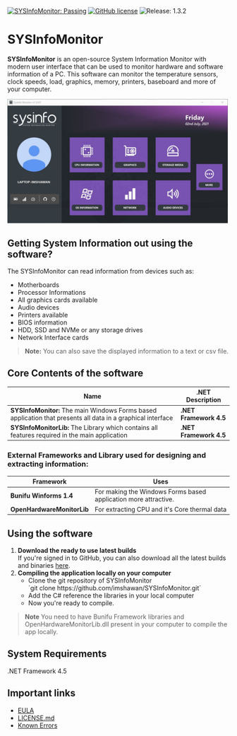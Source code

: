 [![SYSInfoMonitor: Passing](https://img.shields.io/badge/SYSInfoMonitor-Passing-green)](https://github.com/imshawan/SYSInfoMonitor)
[![GitHub license](https://img.shields.io/github/license/imshawan/SYSInfoMonitor)](https://github.com/imshawan/SYSInfoMonitor/blob/main/LICENSE)
![Release: 1.3.2](https://img.shields.io/badge/Release-1.3.2-informational)

# SYSInfoMonitor

**SYSInfoMonitor** is an open-source System Information Monitor with modern user interface that can be used to monitor hardware and software information of a PC. This software can monitor the temperature sensors, clock speeds, load, graphics, memory, printers, baseboard and more of your computer.

<p>
	<img src="https://github.com/imshawan/SYSInfoMonitor/blob/main/src/sysinfo.jpg" width="500px">
</p>

## Getting System Information out using the software?

The SYSInfoMonitor can read information from devices such as:

-   Motherboards
-   Processor Informations
-   All graphics cards available
-   Audio devices
-   Printers available
-   BIOS information
-   HDD, SSD and NVMe or any storage drives
-   Network Interface cards

> **Note:** You can also save the displayed information to a text or csv file.

## Core Contents of the software

| Name | .NET Description                    |
| ------------- | ------------------------------ |
| **SYSInfoMonitor:** The main Windows Forms based application that presents all data in a graphical interface     | **.NET Framework 4.5**     |
| **SYSInfoMonitorLib:**  The Library which contains all features required in the main application   | **.NET Framework 4.5**     |

### External Frameworks and Library used for designing and extracting information:
| Framework | Uses                    |
| ------------- | ------------------------------ |
| **Bunifu Winforms 1.4**     | For making the Windows Forms based application more attractive.     |
| **OpenHardwareMonitorLib**    | For extracting CPU and it's Core thermal data     |

## Using the software
<ol>
<li><b>Download the ready to use latest builds</b></li>
If you're signed in to GitHub, you can also download all the latest builds and binaries <a href="https://github.com/imshawan/SYSInfoMonitor/releases/tag/SYSInfo">here</a>.
<li><b>Compiling the application locally on your computer</b>
<ul>
<li>Clone the git repository of SYSInfoMonitor<br>
	 `git clone https://github.com/imshawan/SYSInfoMonitor.git`
 </li>
<li>Add the C# reference the libraries in your local computer</li>
<li>Now you're ready to compile.</li>
</ul>
</li>
</ol>

>  **Note** You need to have Bunifu Framework libraries and OpenHardwareMonitorLib.dll present in your computer to compile the app locally.
  
## System Requirements
.NET Framework 4.5

## Important links

-   [EULA](https://github.com/imshawan/SYSInfoMonitor/blob/main/docs/EULA.md)
-   [LICENSE.md](https://github.com/imshawan/SYSInfoMonitor/blob/main/docs/gpl-3.0-LICENSE.md)
-   [Known Errors](https://github.com/imshawan/SYSInfoMonitor/blob/main/docs/ERRORS.md)
